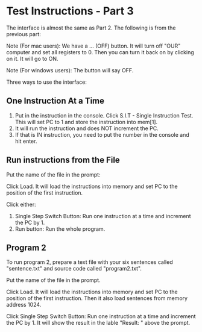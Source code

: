 # Test Instructions - Part 3

The interface is almost the same as Part 2. The following is from the previous part:

Note (For mac users): We have a ... (OFF) button. It will turn off "OUR" computer and set all registers to 0. Then you can turn it back on by clicking on it. It will go to ON. 

Note (For windows users): The button will say OFF. 

Three ways to use the interface:

## One Instruction At a Time

1. Put in the instruction in the console. Click S.I.T - Single Instruction Test. This will set PC to 1 and store the instruction into mem[1].
2. It will run the instruction and does NOT increment the PC. 
3. If that is IN instruction, you need to put the number in the console and hit enter. 

## Run instructions from the File

Put the name of the file in the prompt:

Click Load. It will load the instructions into memory and set PC to the position of the first instruction. 

Click either: 

1. Single Step Switch Button: Run one instruction at a time and increment the PC by 1. 
2. Run button: Run the whole program. 

## Program 2

To run program 2, prepare a text file with your six sentences called "sentence.txt" and source code called "program2.txt".

Put the name of the file in the prompt. 

Click Load. It will load the instructions into memory and set PC to the position of the first instruction. Then it also load sentences from memory address 1024.

Click Single Step Switch Button: Run one instruction at a time and increment the PC by 1. It will show the result in the lable "Result: " above the prompt.



